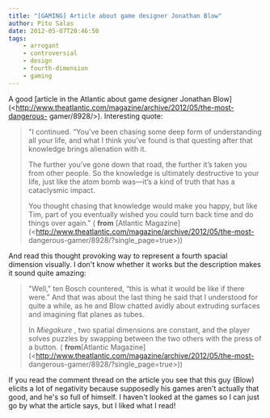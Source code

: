 ```yaml
---
title: "[GAMING] Article about game designer Jonathan Blow"
author: Pito Salas
date: 2012-05-07T20:46:50
tags:
    - arrogant
    - controversial
    - design
    - fourth-dimension
    - gaming
---
```




A good [article in the Atlantic about game designer Jonathan
Blow](<http://www.theatlantic.com/magazine/archive/2012/05/the-most-dangerous-
gamer/8928/>). Interesting quote:

> "I continued. “You’ve been chasing some deep form of understanding all your
> life, and what I think you’ve found is that questing after that knowledge
> brings alienation with it.
>
> The further you’ve gone down that road, the further it’s taken you from
> other people. So the knowledge is ultimately destructive to your life, just
> like the atom bomb was—it’s a kind of truth that has a cataclysmic impact.
>
> You thought chasing that knowledge would make you happy, but like Tim, part
> of you eventually wished you could turn back time and do things over again.”
> ( **from** [Atlantic
> Magazine](<http://www.theatlantic.com/magazine/archive/2012/05/the-most-
> dangerous-gamer/8928/?single_page=true>))

And read this thought provoking way to represent a fourth spacial dimension
visually. I don't know whether it works but the description makes it sound
quite amazing:

> "Well,” ten Bosch countered, “this is what it would be like if there were.”
> And that was about the last thing he said that I understood for quite a
> while, as he and Blow chatted avidly about extruding surfaces and imagining
> flat planes as tubes.
>
> In _Miegakure_ , two spatial dimensions are constant, and the player solves
> puzzles by swapping between the two others with the press of a button. (
> **from**[Atlantic
> Magazine](<http://www.theatlantic.com/magazine/archive/2012/05/the-most-
> dangerous-gamer/8928/?single_page=true>))

If you read the comment thread on the article you see that this guy (Blow)
elicits a lot of negativity because supposedly his games aren't actually that
good, and he's so full of himself. I haven't looked at the games so I can just
go by what the article says, but I liked what I read!


